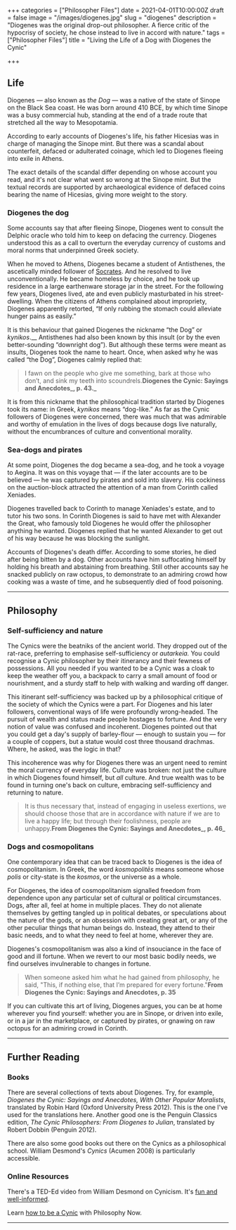 +++
categories = ["Philosopher Files"]
date = 2021-04-01T10:00:00Z
draft = false
image = "/images/diogenes.jpg"
slug = "diogenes"
description = "Diogenes was the original drop-out philosopher. A fierce critic of the hypocrisy of society, he chose instead to live in accord with nature."
tags = ["Philosopher Files"]
title = "Living the Life of a Dog with Diogenes the Cynic"

+++


## **Life**

Diogenes — also known as _the Dog_ — was a native of the state of Sinope on the Black Sea coast. He was born around 410 BCE, by which time Sinope was a busy commercial hub, standing at the end of a trade route that stretched all the way to Mesopotamia.

According to early accounts of Diogenes's life, his father Hicesias was in charge of managing the Sinope mint. But there was a scandal about counterfeit, defaced or adulterated coinage, which led to Diogenes fleeing into exile in Athens.

The exact details of the scandal differ depending on whose account you read, and it's not clear what went so wrong at the Sinope mint. But the textual records are supported by archaeological evidence of defaced coins bearing the name of Hicesias, giving more weight to the story.

### **Diogenes the dog**

Some accounts say that after fleeing Sinope, Diogenes went to consult the Delphic oracle who told him to keep on defacing the currency. Diogenes understood this as a call to overturn the everyday currency of customs and moral norms that underpinned Greek society.

When he moved to Athens, Diogenes became a student of Antisthenes, the ascetically minded follower of [Socrates](/socrates). And he resolved to live unconventionally. He became homeless by choice, and he took up residence in a large earthenware storage jar in the street. For the following few years, Diogenes lived, ate and even publicly masturbated in his street-dwelling. When the citizens of Athens complained about impropriety, Diogenes apparently retorted, “If only rubbing the stomach could alleviate hunger pains as easily.”

It is this behaviour that gained Diogenes the nickname “the Dog” or _kynikos_.__ Antisthenes had also been known by this insult (or by the even better-sounding “downright dog”). But although these terms were meant as insults, Diogenes took the name to heart. Once, when asked why he was called “the Dog”, Diogenes calmly replied that:

> I fawn on the people who give me something, bark at those who don’t, and sink my teeth into scoundrels.**Diogenes the Cynic: Sayings and Anecdotes_, p. 43._** 

It is from this nickname that the philosophical tradition started by Diogenes took its name: in Greek, _kynikos_ means “dog-like.” As far as the Cynic followers of Diogenes were concerned, there was much that was admirable and worthy of emulation in the lives of dogs because dogs live naturally, without the encumbrances of culture and conventional morality.

### Sea-dogs and pirates

At some point, Diogenes the dog became a sea-dog, and he took a voyage to Aegina. It was on this voyage that — if the later accounts are to be believed — he was captured by pirates and sold into slavery. His cockiness on the auction-block attracted the attention of a man from Corinth called Xeniades.

Diogenes travelled back to Corinth to manage Xeniades's estate, and to tutor his two sons. In Corinth Diogenes is said to have met with Alexander the Great, who famously told Diogenes he would offer the philosopher anything he wanted. Diogenes replied that he wanted Alexander to get out of his way because he was blocking the sunlight.

Accounts of Diogenes's death differ. According to some stories, he died after being bitten by a dog. Other accounts have him suffocating himself by holding his breath and abstaining from breathing. Still other accounts say he snacked publicly on raw octopus, to demonstrate to an admiring crowd how cooking was a waste of time, and he subsequently died of food poisoning.

---

## **Philosophy**

### **Self-sufficiency and nature**

The Cynics were the beatniks of the ancient world. They dropped out of the rat-race, preferring to emphasise self-sufficiency or __autarkeia_._ You could recognise a Cynic philosopher by their itinerancy and their fewness of possessions. All you needed if you wanted to be a Cynic was a cloak to keep the weather off you, a backpack to carry a small amount of food or nourishment, and a sturdy staff to help with walking and warding off danger.

This itinerant self-sufficiency was backed up by a philosophical critique of the society of which the Cynics were a part. For Diogenes and his later followers, conventional ways of life were profoundly wrong-headed. The pursuit of wealth and status made people hostages to fortune. And the very notion of value was confused and incoherent. Diogenes pointed out that you could get a day's supply of barley-flour — enough to sustain you — for a couple of coppers, but a statue would cost three thousand drachmas. Where, he asked, was the logic in that?

This incoherence was why for Diogenes there was an urgent need to remint the moral currency of everyday life. Culture was broken: not just the culture in which Diogenes found himself, but _all_ culture. And true wealth was to be found in turning one's back on culture, embracing self-sufficiency and returning to nature.

> It is thus necessary that, instead of engaging in useless exertions, we should choose those that are in accordance with nature if we are to live a happy life; but through their foolishness, people are unhappy.**From Diogenes the Cynic: Sayings and Anecdotes_, p. 46_**

### **Dogs and cosmopolitans**

One contemporary idea that can be traced back to Diogenes is the idea of cosmopolitanism. In Greek, the word _kosmopolitēs_ means someone whose _polis_ or city-state is the _kosmos_, or the universe as a whole.

For Diogenes, the idea of cosmopolitanism signalled freedom from dependence upon any particular set of cultural or political circumstances. Dogs, after all, feel at home in multiple places. They do not alienate themselves by getting tangled up in political debates, or speculations about the nature of the gods, or an obsession with creating great art, or any of the other peculiar things that human beings do. Instead, they attend to their basic needs, and to what they need to feel at home, wherever they are.

Diogenes's cosmopolitanism was also a kind of insouciance in the face of good and ill fortune. When we revert to our most basic bodily needs, we find ourselves invulnerable to changes in fortune.

> When someone asked him what he had gained from philosophy, he said, "This, if nothing else, that I’m prepared for every fortune."**From Diogenes the Cynic: Sayings and Anecdotes, p. 35**

If you can cultivate this art of living, Diogenes argues, you can be at home wherever you find yourself: whether you are in Sinope, or driven into exile, or in a jar in the marketplace, or captured by pirates, or gnawing on raw octopus for an admiring crowd in Corinth.


---

## **Further Reading**

### **Books**

There are several collections of texts about Diogenes. Try, for example, _Diogenes the Cynic: Sayings and Anecdotes, With Other Popular Moralists_, translated by Robin Hard (Oxford University Press 2012). This is the one I've used for the translations here. Another good one is the Penguin Classics edition, _The Cynic Philosophers: From Diogenes to Julian_, translated by Robert Dobbin (Penguin 2012).

There are also some good books out there on the Cynics as a philosophical school. William Desmond's _Cynics_ (Acumen 2008) is particularly accessible.

### **Online Resources**

There's a TED-Ed video from William Desmond on Cynicism. It's [fun and well-informed](https://www.youtube.com/watch?v=Utzym1I_BiY).

Learn [how to be a Cynic](https://philosophynow.org/issues/104/How_To_Be_A_Cynic) with Philosophy Now.

---





